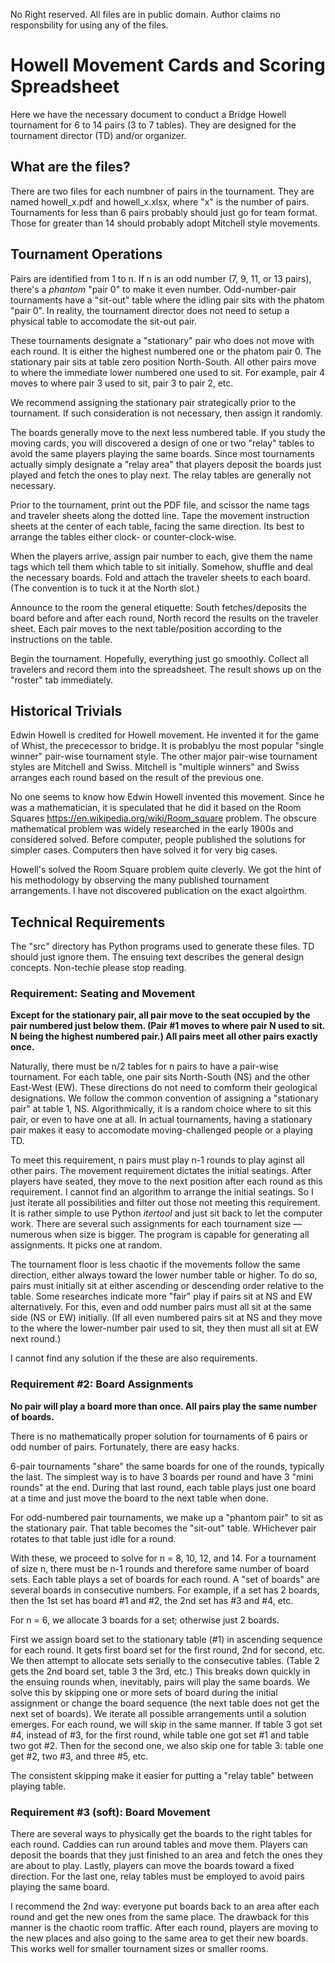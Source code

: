 No Right reserved.  All files are in public domain.  Author claims no responsbility for using any of the files.

# Howell Movement Cards and Scoring Spreadsheet

Here we have the necessary document to conduct a Bridge Howell tournament for 6 to 14 pairs (3 to 7 tables).  They are designed for the tournament director (TD) and/or organizer.

## What are the files?

There are two files for each numbner of pairs in the tournament.  They are named howell_x.pdf and howell_x.xlsx, where "x" is the number of pairs.  Tournaments for less than 6 pairs probably should just go for team format.  Those for greater than 14 should probably adopt Mitchell style movements.

## Tournament Operations

Pairs are identified from 1 to n.  If n is an odd number (7, 9, 11, or 13 pairs), there's a _phantom_ "pair 0" to make it even number.  Odd-number-pair tournaments have a "sit-out" table where the idling pair sits with the phatom "pair 0".  In reality, the tournament director does not need to setup a physical table to accomodate the sit-out pair.

These tournaments designate a "stationary" pair who does not move with each round.  It is either the highest numbered one or the phatom pair 0.  The stationary pair sits at table zero position North-South.  All other pairs move to where the immediate lower numbered one used to sit.  For example, pair 4 moves to where pair 3 used to sit, pair 3 to pair 2, etc.

We recommend assigning the stationary pair strategically prior to the tournament.  If such consideration is not necessary, then assign it randomly.

The boards generally move to the next less numbered table.  If you study the moving cards, you will discovered a design of one or two "relay" tables to avoid the same players playing the same boards.  Since most tournaments actually simply designate a "relay area" that players deposit the boards just played and fetch the ones to play next.  The relay tables are generally not necessary.

Prior to the tournament, print out the PDF file, and scissor the name tags and traveler sheets along the dotted line.  Tape the movement instruction sheets at the center of each table, facing the same direction.  Its best to arrange the tables either clock- or counter-clock-wise.

When the players arrive, assign pair number to each, give them the name tags which tell them which table to sit initially.  Somehow, shuffle and deal the necessary boards.  Fold and attach the traveler sheets to each board.  (The convention is to tuck it at the North slot.)

Announce to the room the general etiquette: South fetches/deposits the board before and after each round, North record the results on the traveler sheet.  Each pair moves to the next table/position according to the instructions on the table.

Begin the tournament. Hopefully, everything just go smoothly.  Collect all travelers and record them into the spreadsheet.  The result shows up on the "roster" tab immediately.

## Historical Trivials

Edwin Howell is credited for Howell movement.  He invented it for the game of Whist, the prececessor to bridge.  It is probablyu the most popular "single winner" pair-wise tournament style.  The other major pair-wise tournament styles are Mitchell and Swiss.  Mitchell is "multiple winners" and Swiss arranges each round based on the result of the previous one.

No one seems to know how Edwin Howell invented this movement. Since he was a mathematician, it is speculated that he did it based on the Room Squares https://en.wikipedia.org/wiki/Room_square problem.  The obscure mathematical problem was widely researched in the early 1900s and considered solved.  Before computer, people published the solutions for simpler cases.  Computers then have solved it for very big cases.

Howell's solved the Room Square problem quite cleverly.  We got the hint of his methodology by observing the many published tournament arrangements.  I have not discovered publication on the exact algoirthm.

## Technical Requirements

The "src" directory has Python programs used to generate these files.  TD should just ignore them.  The ensuing text describes the general design concepts.  Non-techie please stop reading. 

### Requirement: Seating and Movement

**Except for the stationary pair, all pair move to the seat occupied by the pair numbered just below them.  (Pair #1 moves to where pair N used to sit.  N being the highest numbered pair.)  All pairs meet all other pairs exactly once.**

Naturally, there must be n/2 tables for n pairs to have a pair-wise tournament. For each table, one pair sits North-South (NS) and the other East-West (EW).  These directions do not need to comform their geological designations.  We follow the common convention of assigning a "stationary pair" at table 1, NS. Algorithmically, it is a random choice where to sit this pair, or even to have one at all.  In actual tournaments, having a stationary pair makes it easy to accomodate moving-challenged people or a playing TD.

To meet this requirement, n pairs must play n-1 rounds to play aginst all other pairs.  The movement requirement dictates the initial seatings.  After players have seated, they move to the next position after each round as this requirement.  I cannot find an algorithm to arrange the initial seatings.  So I just iterate all possibilities and filter out those not meeting this requirement.  It is rather simple to use Python _itertool_ and just sit back to let the computer work.  There are several such assignments for each tournament size — numerous when size is bigger.  The program is capable for generating all assignments.  It picks one at random.

The tournament floor is less chaotic if the movements follow the same direction, either always toward the lower number table or higher. To do so, pairs must initially sit at either ascending or descending order relative to the table.  Some researches indicate more "fair" play if pairs sit at NS and EW alternatively.  For this, even and odd number pairs must all sit at the same side (NS or EW) initially.  (If all even numbered pairs sit at NS and they move to the where the lower-number pair used to sit, they then must all sit at EW next round.)

I cannot find any solution if the these are also requirements.

### Requirement #2: Board Assignments

**No pair will play a board more than once. All pairs play the same number of boards.**

There is no mathematically proper solution for tournaments of 6 pairs or odd number of pairs.  Fortunately, there are easy hacks.

6-pair tournaments "share" the same boards for one of the rounds, typically the last.  The simplest way is to have 3 boards per round and have 3 "mini rounds" at the end.  During that last round, each table plays just one board at a time and just move the board to the next table when done.

For odd-numbered pair tournaments, we make up a "phantom pair" to sit as the stationary pair.  That table becomes the "sit-out" table.  WHichever pair rotates to that table just idle for a round.

With these, we proceed to solve for n = 8, 10, 12, and 14.  For a tournament of size n, there must be n-1 rounds and therefore same number of board sets.  Each table plays a set of boards for each round.  A "set of boards" are several boards in consecutive numbers.  For example, if a set has 2 boards, then the 1st set has board #1 and #2, the 2nd set has #3 and #4, etc.

For n = 6, we allocate 3 boards for a set; otherwise just 2 boards.

First we assign board set to the stationary table (#1) in ascending sequence for each round.  It gets first board set for the first round, 2nd for second, etc.  We then attempt to allocate sets serially to the consecutive tables. (Table 2 gets the 2nd board set, table 3 the 3rd, etc.)  This breaks down quickly in the ensuing rounds when, inevitably, pairs will play the same boards.  We solve this by skipping one or more sets of board during the initial assignment or change the board sequence (the next table does not get the next set of boards).  We iterate all possible arrangements until a solution emerges. For each round, we will skip in the same manner.  If table 3 got set #4, instead of #3, for the first round, while table one got set #1 and table two got #2.  Then for the second one, we also skip one for table 3: table one get #2, two #3, and three #5, etc.

The consistent skipping make it easier for putting a "relay table" between playing table.

### Requirement #3 (soft): Board Movement

There are several ways to physically get the boards to the right tables for each round.  Caddies can run around tables and move them.  Players can deposit the boards that they just finished to an area and fetch the ones they are about to play.  Lastly, players can move the boards toward a fixed direction.  For the last one, relay tables must be employed to avoid pairs playing the same board.

I recommend the 2nd way: everyone put boards back to an area after each round and get the new ones from the same place.  The drawback for this manner is the chaotic room traffic.  After each round, players are moving to the new places and also going to the same area to get their new boards.  This works well for smaller tournament sizes or smaller rooms.
